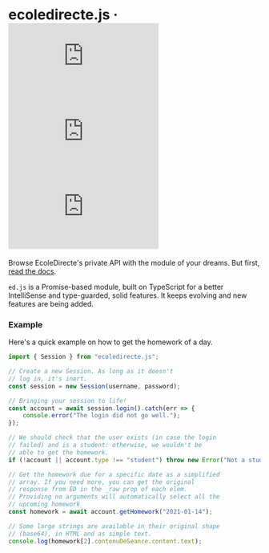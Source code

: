 # ecoledirecte.js &middot; ![GitHub](https://img.shields.io/github/license/a2br/ecoledirecte.js) ![npm](https://img.shields.io/npm/v/ecoledirecte.js) ![npm](https://img.shields.io/npm/dw/ecoledirecte.js)

Browse EcoleDirecte's private API with the module of your dreams. But first, [read the docs](https://edjs.gitbook.io/).

`ed.js` is a Promise-based module, built on TypeScript for a better IntelliSense and type-guarded, solid features. It keeps evolving and new features are being added.

### Example

Here's a quick example on how to get the homework of a day.

```javascript
import { Session } from "ecoledirecte.js";

// Create a new Session. As long as it doesn't
// log in, it's inert.
const session = new Session(username, password);

// Bringing your session to life!
const account = await session.login().catch(err => {
	console.error("The login did not go well.");
});

// We should check that the user exists (in case the login
// failed) and is a student: otherwise, we wouldn't be
// able to get the homework.
if (!account || account.type !== "student") throw new Error("Not a student");

// Get the homework due for a specific date as a simplified
// array. If you need more, you can get the original
// response from ED in the _raw prop of each elem.
// Providing no arguments will automatically select all the
// upcoming homework
const homework = await account.getHomework("2021-01-14");

// Some large strings are available in their original shape
// (base64), in HTML and as simple text.
console.log(homework[2].contenuDeSeance.content.text);
```
